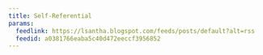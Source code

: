 ```yaml
---
title: Self-Referential
params:
  feedlink: https://lsantha.blogspot.com/feeds/posts/default?alt=rss
  feedid: a0381766eaba5c40d472eeccf3956852
---
```

